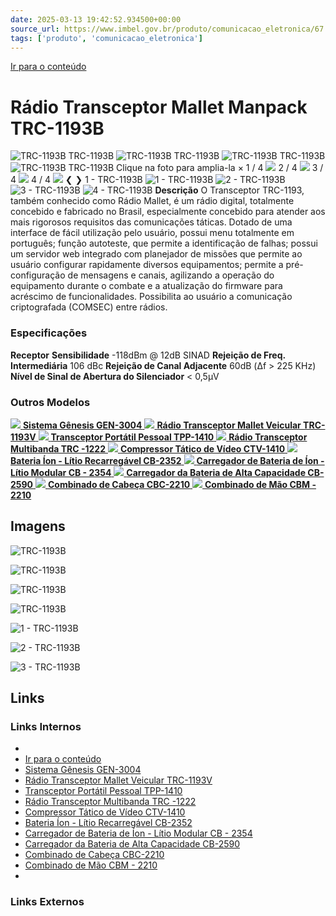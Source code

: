 ```yaml
---
date: 2025-03-13 19:42:52.934500+00:00
source_url: https://www.imbel.gov.br/produto/comunicacao_eletronica/67
tags: ['produto', 'comunicacao_eletronica']
---
```


[](https://www.imbel.gov.br/produto/comunicacao_eletronica/67)
[Ir para o conteúdo](https://www.imbel.gov.br/produto/comunicacao_eletronica/67#conteudo)
# Rádio Transceptor Mallet Manpack TRC-1193B
![TRC-1193B](https://www.imbel.gov.br/storage/produto/67-1690907932.png)
TRC-1193B
![TRC-1193B](https://www.imbel.gov.br/storage/produto/67-1690907938.png)
TRC-1193B
![TRC-1193B](https://www.imbel.gov.br/storage/produto/67-1690907942.png)
TRC-1193B
![TRC-1193B](https://www.imbel.gov.br/storage/produto/67-1690907950.jpg)
TRC-1193B
Clique na foto para amplia-la 
×
1 / 4
![](https://www.imbel.gov.br/storage/produto/67-1690907932.png)
2 / 4
![](https://www.imbel.gov.br/storage/produto/67-1690907938.png)
3 / 4
![](https://www.imbel.gov.br/storage/produto/67-1690907942.png)
4 / 4
![](https://www.imbel.gov.br/storage/produto/67-1690907950.jpg)
❮ ❯
1 - TRC-1193B 
![1 - TRC-1193B ](https://www.imbel.gov.br/storage/produto/67-1690907932.png)
![2 - TRC-1193B ](https://www.imbel.gov.br/storage/produto/67-1690907938.png)
![3 - TRC-1193B ](https://www.imbel.gov.br/storage/produto/67-1690907942.png)
![4 - TRC-1193B ](https://www.imbel.gov.br/storage/produto/67-1690907950.jpg)
**Descrição**
O Transceptor TRC-1193, também conhecido como Rádio Mallet, é um rádio digital, totalmente concebido e fabricado no Brasil, especialmente concebido para atender aos mais rigorosos requisitos das comunicações táticas. Dotado de uma interface de fácil utilização pelo usuário, possui menu totalmente em português; função autoteste, que permite a identificação de falhas; possui um servidor web integrado com planejador de missões que permite ao usuário configurar rapidamente diversos equipamentos; permite a pré-configuração de mensagens e canais, agilizando a operação do equipamento durante o combate e a atualização do firmware para acréscimo de funcionalidades. Possibilita ao usuário a comunicação criptografada (COMSEC) entre rádios. 
### Especificações
**Receptor**
**Sensibilidade**
-118dBm @ 12dB SINAD
**Rejeição de Freq. Intermediária**
106 dBc
**Rejeição de Canal Adjacente**
60dB (Δf > 225 KHz)
**Nível de Sinal de Abertura do Silenciador**
< 0,5μV
### Outros Modelos
[ ![](https://www.imbel.gov.br/storage/produto/102-1690912325.png) **Sistema Gênesis GEN-3004** ](https://www.imbel.gov.br/produto/comunicacao_eletronica/102)
[ ![](https://www.imbel.gov.br/storage/produto/68-1690907089.png) **Rádio Transceptor Mallet Veicular TRC-1193V** ](https://www.imbel.gov.br/produto/comunicacao_eletronica/68)
[ ![](https://www.imbel.gov.br/storage/produto/63-1680606513.png) **Transceptor Portátil Pessoal TPP-1410** ](https://www.imbel.gov.br/produto/comunicacao_eletronica/63)
[ ![](https://www.imbel.gov.br/storage/produto/70-1680608575.png) **Rádio Transceptor Multibanda TRC -1222** ](https://www.imbel.gov.br/produto/comunicacao_eletronica/70)
[ ![](https://www.imbel.gov.br/storage/produto/64-1680606780.png) **Compressor Tático de Vídeo CTV-1410** ](https://www.imbel.gov.br/produto/comunicacao_eletronica/64)
[ ![](https://www.imbel.gov.br/storage/produto/71-1680609926.png) **Bateria Íon - Lítio Recarregável CB-2352** ](https://www.imbel.gov.br/produto/comunicacao_eletronica/71)
[ ![](https://www.imbel.gov.br/storage/produto/73-1680610498.png) **Carregador de Bateria de Íon - Lítio Modular CB - 2354** ](https://www.imbel.gov.br/produto/comunicacao_eletronica/73)
[ ![](https://www.imbel.gov.br/storage/produto/76-1680611455.png) **Carregador da Bateria de Alta Capacidade CB-2590** ](https://www.imbel.gov.br/produto/comunicacao_eletronica/76)
[ ![](https://www.imbel.gov.br/storage/produto/82-1680615184.png) **Combinado de Cabeça CBC-2210** ](https://www.imbel.gov.br/produto/comunicacao_eletronica/82)
[ ![](https://www.imbel.gov.br/storage/produto/83-1680689417.png) **Combinado de Mão CBM - 2210** ](https://www.imbel.gov.br/produto/comunicacao_eletronica/83)
[ ](https://www.imbel.gov.br/produto/comunicacao_eletronica/67#home)


## Imagens

![TRC-1193B](https://www.imbel.gov.br/storage/produto/67-1690907932.png)

![TRC-1193B](https://www.imbel.gov.br/storage/produto/67-1690907938.png)

![TRC-1193B](https://www.imbel.gov.br/storage/produto/67-1690907942.png)

![TRC-1193B](https://www.imbel.gov.br/storage/produto/67-1690907950.jpg)

![1 - TRC-1193B ](https://www.imbel.gov.br/storage/produto/67-1690907932.png)

![2 - TRC-1193B ](https://www.imbel.gov.br/storage/produto/67-1690907938.png)

![3 - TRC-1193B ](https://www.imbel.gov.br/storage/produto/67-1690907942.png)



## Links

### Links Internos

- [](https://www.imbel.gov.br/produto/comunicacao_eletronica/67)
- [Ir para o conteúdo](https://www.imbel.gov.br/produto/comunicacao_eletronica/67#conteudo)
- [Sistema Gênesis GEN-3004](https://www.imbel.gov.br/produto/comunicacao_eletronica/102)
- [Rádio Transceptor Mallet Veicular TRC-1193V](https://www.imbel.gov.br/produto/comunicacao_eletronica/68)
- [Transceptor Portátil Pessoal TPP-1410](https://www.imbel.gov.br/produto/comunicacao_eletronica/63)
- [Rádio Transceptor Multibanda TRC -1222](https://www.imbel.gov.br/produto/comunicacao_eletronica/70)
- [Compressor Tático de Vídeo CTV-1410](https://www.imbel.gov.br/produto/comunicacao_eletronica/64)
- [Bateria Íon - Lítio Recarregável CB-2352](https://www.imbel.gov.br/produto/comunicacao_eletronica/71)
- [Carregador de Bateria de Íon - Lítio Modular CB - 2354](https://www.imbel.gov.br/produto/comunicacao_eletronica/73)
- [Carregador da Bateria de Alta Capacidade CB-2590](https://www.imbel.gov.br/produto/comunicacao_eletronica/76)
- [Combinado de Cabeça CBC-2210](https://www.imbel.gov.br/produto/comunicacao_eletronica/82)
- [Combinado de Mão CBM - 2210](https://www.imbel.gov.br/produto/comunicacao_eletronica/83)
- [](https://www.imbel.gov.br/produto/comunicacao_eletronica/67#home)

### Links Externos


